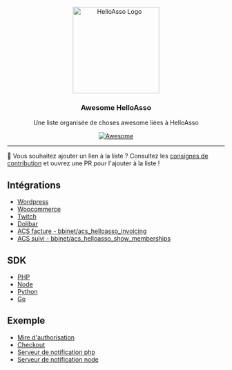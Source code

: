 <p align="center">
    <img src="https://cdn.helloasso.com/images/header_public/logo-helloasso1.svg" alt="HelloAsso Logo" width="200" />
<h3 align="center">Awesome HelloAsso</h3>
<p align="center">Une liste organisée de choses awesome liées à HelloAsso</p>
<p align="center">
    <a href="https://github.com/sindresorhus/awesome">
        <img alt="Awesome" src="https://cdn.rawgit.com/sindresorhus/awesome/d7305f38d29fed78fa85652e3a63e154dd8e8829/media/badge.svg">
    </a>
</p>

---

👋 Vous souhaitez ajouter un lien à la liste ? Consultez les [consignes de contribution](CONTRIBUTING.md) et ouvrez une PR pour l'ajouter à la liste !

## Intégrations

* [Wordpress](https://github.com/HelloAsso/wordpress-plugin)
* [Woocommerce](https://github.com/HelloAsso/woocommerce-plugin)
* [Twitch](https://github.com/HelloAsso/twitch-widget)
* [Dolibar](https://github.com/r3dge/hellodoli)
* [ACS facture - bbinet/acs_helloasso_invoicing](https://github.com/bbinet/acs_helloasso_invoicing)
* [ACS suivi - bbinet/acs_helloasso_show_memberships](https://github.com/bbinet/acs_helloasso_show_memberships)

## SDK

* [PHP](https://github.com/HelloAsso/helloasso-php)
* [Node](https://github.com/HelloAsso/helloasso-node)
* [Python](https://github.com/HelloAsso/helloasso-python)
* [Go](https://github.com/genstackio/goha)

## Exemple

* [Mire d'authorisation](https://github.com/HelloAsso/mire-autorisation-sample)
* [Checkout](https://github.com/HelloAsso/checkout-sample)
* [Serveur de notification php](https://github.com/HelloAsso/php-notification-handler-sample)
* [Serveur de notification node](https://github.com/HelloAsso/node-notification-handler-sample)
